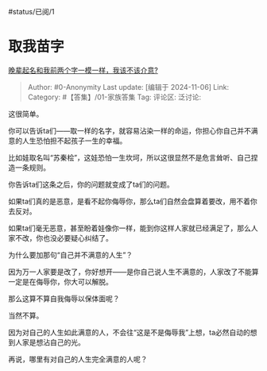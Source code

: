 #status/已阅/1 

# 取我苗字
[晚辈起名和我前两个字一模一样，我该不该介意?](https://www.zhihu.com/question/666130607/answer/24003965612)

> Author: #0-Anonymity
> Last update: [编辑于 2024-11-06]
> Link:
> Category: #【答集】/01-家族答集 
> Tag: 
> 评论区:
> 泛讨论:

这很简单。

你可以告诉ta们——取一样的名字，就容易沾染一样的命运，你担心你自己并不满意的人生恐怕担不起孩子一生的幸福。

比如娃取名叫“苏秦桧”，这娃恐怕一生坎坷，所以这很显然不是危言耸听、自己捏造一条规则。

你告诉ta们这条之后，你的问题就变成了ta们的问题。

如果ta们真的是恶意，是看不起你侮辱你，那么ta们自然会盘算着要改，用不着你去反对。

如果ta们毫无恶意，甚至盼着娃像你一样，能到你这样人家就已经满足了，那么人家不改，你也没必要疑心纠结了。

为什么要加那句“自己并不满意的人生”？

因为万一人家要是改了，你好想开——是你自己说人生不满意的，人家改了不能算一定是在侮辱你，你大可以解脱。

那么这算不算自我侮辱以保体面呢？

当然不算。

因为对自己的人生如此满意的人，不会往“这是不是侮辱我”上想，ta必然自动的想到人家是想沾自己的光。

再说，哪里有对自己的人生完全满意的人呢？